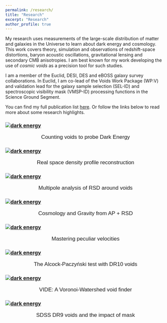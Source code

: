 ```yaml
---
permalink: /research/
title: "Research"
excerpt: "Research"
author_profile: true
---
```


My research uses measurements of the large-scale distribution of matter and galaxies in the Universe to learn about dark energy and cosmology.
This work covers theory, simulation and observations of redshift-space distortions, baryon acoustic oscillations, gravitational lensing and secondary CMB anisotropies.
I am best known for my work developing the use of *cosmic voids* as a precision tool for such studies.  

I am a member of the Euclid, DESI, DES and eBOSS galaxy survey collaborations. In Euclid, I am co-lead of the Voids Work Package (WP:V) and validation lead for the galaxy sample selection (SEL-ID) and spectroscopic visibility mask (VMSP-ID) processing functions in the Science Ground Segment.

You can find my full publication list [here](publications.md). Or follow the links below to read more about some research highlights.

<section class="wrapper style3 align-center">										
	<div class="inner">
		<div class="items style2 small onscroll-fade-in">
			<section >		
			    <h3><a href="code.md"> <img src="../images/concordance.jpg"/ alt="dark energy"></a></h3>
				<p style="font-size:17px;font-family: Arial, sans-serif; text-align: center">Counting voids to probe Dark Energy </p>
			</section>					
            <section>
                <h3><a href="code.md"> <img src="../images/concordance.jpg"/ alt="dark energy"></a></h3>
                <p style="font-size:17px;font-family: Arial, sans-serif; text-align: center">Real space density profile reconstruction</p>
            </section>
            <section>
                <h3><a href="code.md"> <img src="../images/concordance.jpg"/ alt="dark energy"></a></h3>
                <p style="font-size:17px;font-family: Arial, sans-serif; text-align: center">Multipole analysis of RSD around voids</p>
            </section>								
            <section>
                <h3><a href="code.md"> <img src="../images/concordance.jpg"/ alt="dark energy"></a></h3>
                <p style="font-size:17px;font-family: Arial, sans-serif; text-align: center">Cosmology and Gravity from AP + RSD</p>
            </section>            
            <section>
                <h3><a href="code.md"> <img src="../images/concordance.jpg"/ alt="dark energy"></a></h3>	
                <p style="font-size:17px;font-family: Arial, sans-serif; text-align: center">Mastering peculiar velocities</p>
            </section>
            <section>
                <h3><a href="code.md"> <img src="../images/concordance.jpg"/ alt="dark energy"></a></h3>	
                <p style="font-size:17px;font-family: Arial, sans-serif; text-align: center">The Alcock-Paczy&nacute;ski test with DR10 voids</p>
            </section>
            <section>
                <h3><a href="code.md"> <img src="../images/concordance.jpg"/ alt="dark energy"></a></h3>	
                <p style="font-size:17px;font-family: Arial, sans-serif; text-align: center">VIDE: A Voronoi-Watershed void finder</p>
            </section>
            <section>
                <h3><a href="code.md"> <img src="../images/concordance.jpg"/ alt="dark energy"></a></h3>	
                <p style="font-size:17px;font-family: Arial, sans-serif; text-align: center">SDSS DR9 voids and the impact of mask </p>
            </section>
        </div>
    </div>
</section>